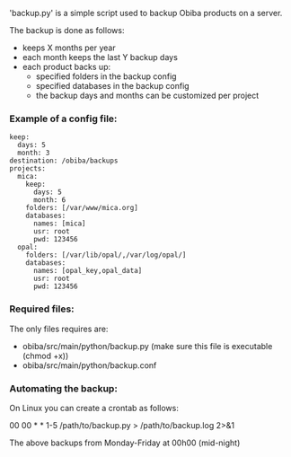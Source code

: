 'backup.py' is a simple script used to backup Obiba products on a server.

The backup is done as follows:
* keeps X months per year
* each month keeps the last Y backup days
* each product backs up:
  * specified folders in the backup config
  * specified databases in the backup config
  * the backup days and months can be customized per project

### Example of a config file:

	keep:
	  days: 5
	  month: 3
	destination: /obiba/backups
	projects:
	  mica:
	    keep:
	      days: 5
	      month: 6
	    folders: [/var/www/mica.org]
	    databases:
	      names: [mica]
	      usr: root
	      pwd: 123456
	  opal:
	    folders: [/var/lib/opal/,/var/log/opal/]
	    databases:
	      names: [opal_key,opal_data]
	      usr: root
	      pwd: 123456


### Required files:

The only files requires are:

* obiba/src/main/python/backup.py (make sure this file is executable (chmod +x))
* obiba/src/main/python/backup.conf


### Automating the backup:

On Linux you can create a crontab as follows:

00 00 * * 1-5 /path/to/backup.py > /path/to/backup.log 2>&1

The above backups from Monday-Friday at 00h00 (mid-night)
